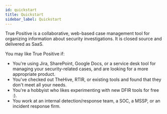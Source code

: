 ```yaml
---
id: quickstart
title: Quickstart
sidebar_label: Quickstart
---
```


True Positive is a collaborative, web-based case management tool for organizing information about security investigations. It is closed source and delivered as SaaS.

You may like True Positive if:

- You're using Jira, SharePoint, Google Docs, or a service desk tool for managing your security-related cases, and are looking for a more appropriate product.
- You've checked out TheHive, RTIR, or existing tools and found that they don't meet
  all your needs.
- You're a hobbyist who likes experimenting with new DFIR tools for free :).
- You work at an internal detection/response team, a SOC, a MSSP, or an incident response firm.
